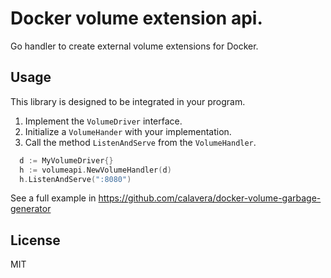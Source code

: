 # Docker volume extension api.

Go handler to create external volume extensions for Docker.

## Usage

This library is designed to be integrated in your program.

1. Implement the `VolumeDriver` interface.
2. Initialize a `VolumeHander` with your implementation.
2. Call the method `ListenAndServe` from the `VolumeHandler`.

```go
  d := MyVolumeDriver{}
  h := volumeapi.NewVolumeHandler(d)
  h.ListenAndServe(":8080")
```

See a full example in https://github.com/calavera/docker-volume-garbage-generator

## License

MIT
